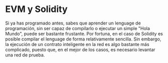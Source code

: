 # EVM y Solidity

Si ya has programado antes, sabes que aprender un lenguage de programación, sin ser capaz de compilarlo o ejecutar un simple "Hola Mundo", puede ser bastante frustante. Por fortuna, en el caso de Solidity es posible compilar el lenguage de forma relativamente sencilla. Sin embargo, la ejecución de un contrato inteligente en la red es algo bastante más complicado, puesto que, en el mejor de los casos, es necesario levantar una red de prueba.